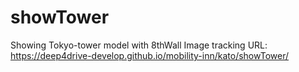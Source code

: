 # showTower
Showing Tokyo-tower model with 8thWall Image tracking
URL: https://deep4drive-develop.github.io/mobility-inn/kato/showTower/
